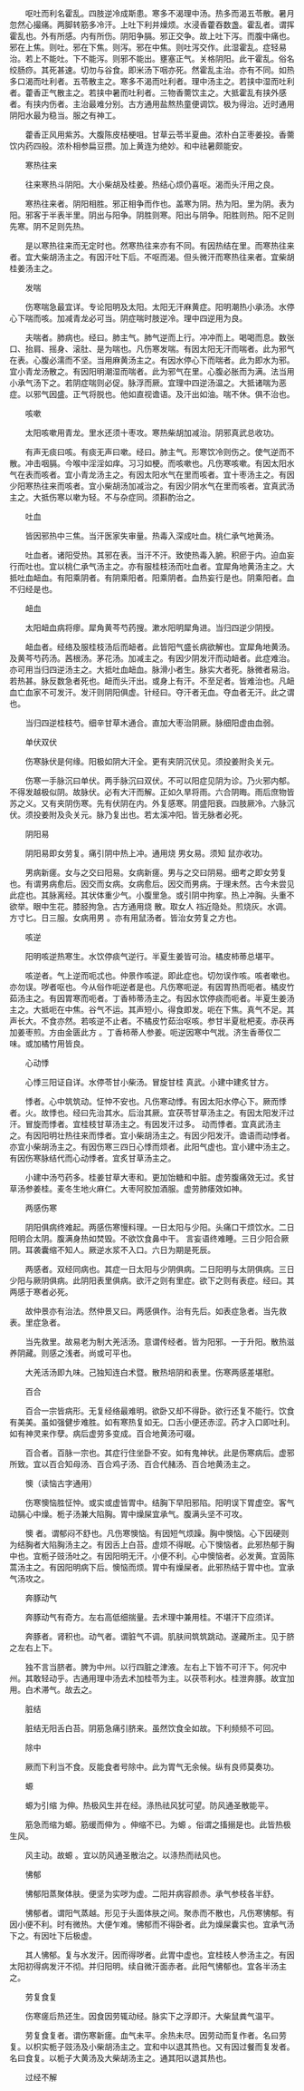 <!-- { "loadSidebar": true } -->
　　呕吐而利名霍乱。四肢逆冷成斯患。寒多不渴理中汤。热多而渴五苓散。暑月忽然心撮痛。两脚转筋多冷汗。上吐下利并燥烦。水浸香藿吞数盏。霍乱者。谓挥霍乱也。外有所感。内有所伤。阴阳争膈。邪正交争。故上吐下泻。而腹中痛也。邪在上焦。则吐。邪在下焦。则泻。邪在中焦。则吐泻交作。此湿霍乱。症轻易治。若上不能吐。下不能泻。则邪不能出。壅塞正气。关格阴阳。此干霍乱。俗名绞肠痧。其死甚速。切勿与谷食。即米汤下咽亦死。然霍乱主治。亦有不同。如热多口渴而吐利者。五苓散主之。寒多不渴而吐利者。理中汤主之。若挟中湿而吐利者。藿香正气散主之。若挟中暑而吐利者。三物香薷饮主之。大抵霍乱有挟外感者。有挟内伤者。主治最难分别。古方通用盐熬热童便调饮。极为得治。近时通用阴阳水最为稳当。服之有神工。

　　藿香正风用紫苏。大腹陈皮桔梗咀。甘草云苓半夏曲。浓朴白芷枣姜投。香薷饮内药四般。浓朴相参扁豆攒。加上黄连为绝妙。和中祛暑颇能安。

　　寒热往来

　　往来寒热斗阴阳。大小柴胡及桂姜。热结心烦仍喜呕。渴而头汗用之良。

　　寒热往来者。阴阳相胜。邪正相争而作也。盖寒为阴。热为阳。里为阴。表为阳。邪客于半表半里。阴出与阳争。阴胜则寒。阳出与阴争。阳胜则热。阳不足则先寒。阴不足则先热。

　　是以寒热往来而无定时也。然寒热往来亦有不同。有因热结在里。而寒热往来者。宜大柴胡汤主之。有因汗吐下后。不呕而渴。但头微汗而寒热往来者。宜柴胡桂姜汤主之。

　　发喘

　　伤寒喘急最宜详。专论阳明及太阳。太阳无汗麻黄症。阳明潮热小承汤。水停心下喘而咳。加减青龙必可当。阴症喘时肢逆冷。理中四逆用为良。

　　夫喘者。肺病也。经曰。肺主气。肺气逆而上行。冲冲而上。喝喝而息。数张口、抬肩、摇身、滚肚、是为喘也。凡伤寒发喘。有因太阳无汗而喘者。此为邪气在表。心腹必濡而不坚。当用麻黄汤主之。有因水停心下而喘者。此为即水为邪。宜小青龙汤散之。有因阳明潮湿而喘者。此为邪气在里。心腹必胀而为满。法当用小承气汤下之。若阴症喘则必促。脉浮而厥。宜理中四逆汤温之。大抵诸喘为恶症。以邪气因盛。正气将脱也。他如直视谵语。及汗出如油。喘不休。俱不治也。

　　咳嗽

　　太阳咳嗽用青龙。里水还须十枣攻。寒热柴胡加减治。阴邪真武总收功。

　　有声无痰曰咳。有痰无声曰嗽。经曰。肺主气。形寒饮冷则伤之。使气逆而不散。冲击咽膈。今喉中淫淫如痒。习习如梗。而咳嗽也。凡伤寒咳嗽。有因太阳水气在表而咳者。宜小青龙汤主之。有因太阳水气在里而咳者。宜十枣汤主之。有因少阳寒热往来而咳者。宜小柴胡汤加减治之。有因少阴水气在里而咳者。宜真武汤主之。大抵伤寒以嗽为轻。不与杂症同。须斟酌治之。

　　吐血

　　皆因邪热中三焦。当汗医家失审量。热毒入深成吐血。桃仁承气地黄汤。

　　吐血者。诸阳受热。其邪在表。当汗不汗。致使热毒入腑。积瘀于内。迫血妄行而吐也。宜以桃仁承气汤主之。亦有服桂枝汤而吐血者。宜犀角地黄汤主之。大抵吐血衄血。有阳乘阴者。有阴乘阳者。阳乘阴者。血热妄行是也。阴乘阳者。血不归经是也。

　　衄血

　　太阳衄血病将瘳。犀角黄芩芍药搜。漱水阳明犀角进。当归四逆少阴授。

　　衄血者。经络及服桂枝汤后而衄者。此皆阳气盛长病欲解也。宜犀角地黄汤。及黄芩芍药汤。茜根汤。茅花汤。加减主之。有因少阴发汗而动衄者。此症难治。亦可用当归四逆汤主之。大抵吐血衄血。脉滑小者生。脉实大者死。脉微者易治。若热甚。脉反数急者死也。衄而头汗出。或身上有汗。不至足者。皆难治也。凡衄血亡血家不可发汗。发汗则阴阳俱虚。针经曰。夺汗者无血。夺血者无汗。此之谓也。

　　当归四逆桂枝芍。细辛甘草木通合。直加大枣治阴厥。脉细阳虚由血弱。

　　单伏双伏

　　伤寒脉伏是何缘。阳极如阴大汗全。更有夹阴沉伏见。须投姜附灸关元。

　　伤寒一手脉沉曰单伏。两手脉沉曰双伏。不可以阳症见阴为诊。乃火邪内郁。不得发越极似阴。故脉伏。必有大汗而解。正如久旱将雨。六合阴晦。雨后庶物皆苏之义。又有夹阴伤寒。先有伏阴在内。外复感寒。阴盛阳衰。四肢厥冷。六脉沉伏。须投姜附及灸关元。脉乃复出也。若太溪冲阳。皆无脉者必死。

　　阴阳易

　　阴阳易即女劳复。痛引阴中热上冲。通用烧 男女易。须知 鼠亦收功。

　　男病新瘥。女与之交曰阳易。女病新瘥。男与之交曰阴易。细考之即女劳复也。有谓男病愈后。因交而女病。女病愈后。因交而男病。于理未然。古今未尝见此症也。其脉离经。其状体重少气。小腹里急。或引阴中拘挛。热上冲胸。头重不欲举。眼中生花。膝胫拘急。古方通用烧 散。取女人 裆近隐处。煎烧灰。水调。方寸匕。日三服。女病用男 。亦有用鼠汤者。皆治女劳复之方也。

　　咳逆

　　阳明咳逆热寒生。水饮停痰气逆行。半夏生姜皆可治。橘皮柿蒂总堪平。

　　咳逆者。气上逆而呃忒也。仲景作咳逆。即此症也。切勿误作咳。咳者嗽也。亦勿误。哕者呕也。今从俗作呃逆者是也。凡伤寒呃逆。有因胃热而呃者。橘皮竹茹汤主之。有因胃寒而呃者。丁香柿蒂汤主之。有因水饮停痰而呃者。半夏生姜汤主之。大抵呃在中焦。谷气不运。其声短小。得食即发。呃在下焦。真气不足。其声长大。不食亦然。若咳逆不止者。不橘皮竹茹治呕咳。参甘半夏枇杷麦。赤茯再加姜枣煎。方由金匮此方 。丁香柿蒂人参姜。呃逆因寒中气戕。济生香蒂仅二味。或加橘竹用皆良。

　　心动悸

　　心悸三阳证自详。水停苓甘小柴汤。冒旋甘桂 真武。小建中建炙甘方。

　　悸者。心中筑筑动。怔忡不安也。凡伤寒动悸。有因太阳水停心下。厥而悸者。火。故悸也。经曰先治其水。后治其厥。宜茯苓甘草汤主之。有因太阳发汗过汗。冒旋而悸者。宜桂枝甘草汤主之。有因发汗过多。 动而悸者。宜真武汤主之。有因阳明壮热往来而悸者。宜小柴胡汤主之。有因少阳发汗。谵语而动悸者。亦宜小柴胡汤主之。有因伤寒三四日心悸而烦者。此阳气虚也。宜小建中汤主之。有因伤寒脉结代而心动悸者。宜炙甘草汤主之。

　　小建中汤芍药多。桂姜甘草大枣和。更加饴糖和中脏。虚劳腹痛效无过。炙甘草汤参姜桂。麦冬生地火麻仁。大枣阿胶加酒服。虚劳肺痿效如神。

　　两感伤寒

　　阴阳俱病终难起。两感伤寒慢料理。一日太阳与少阳。头痛口干烦饮水。二日阳明合太阴。腹满身热如焚毁。不欲饮食鼻中干。 言妄语终难睡。三日少阳合厥阴。耳袭囊缩不知人。厥逆水浆不入口。六日为期是死辰。

　　两感者。双经同病也。其症一日太阳与少阴俱病。二日阳明与太阴俱病。三日少阳与厥阴俱病。此阴阳表里俱病。欲汗之则有里症。欲下之则有表症。经曰。其两感于寒者必死。

　　故仲景亦有治法。然仲景又曰。两感俱作。治有先后。如表症急者。当先救表。里症急者。

　　当先救里。故易老为制大羌活汤。意谓传经者。皆为阳邪。一于升阳。散热滋养阴藏。则感之浅者。尚或可平也。

　　大羌活汤即九味。己独知连白术暨。散热培阴和表里。伤寒两感差堪慰。

　　百合

　　百合一宗皆病形。无复经络最难明。欲卧又却不得卧。欲行还复不能行。饮食有美美。虽如强健步难胜。如有寒热复如无。口舌小便还赤涩。药才入口即吐利。如有神灵来作孽。病后虚劳多变成。百合地黄汤可啜。

　　百合者。百脉一宗也。其症行住坐卧不安。如有鬼神状。此是伤寒病后。虚邪所致。宜以百合知母汤、百合鸡子汤、百合代赭汤、百合地黄汤主之。

　　懊（读恼古字通用）

　　伤寒懊恼胜怔忡。或实或虚皆胃中。结胸下早阳邪陷。阳明误下胃虚空。客气动膈心中燥。栀子汤兼大陷胸。胃中燥屎宜承气。腹满头坚不可攻。

　　懊 者。谓郁闷不舒也。凡伤寒懊恼。有因短气烦躁。胸中懊恼。心下因硬则为结胸者大陷胸汤主之。有因舌上白苔。虚烦不得眠。心下懊恼者。此邪热郁于胸中也。宜栀子豉汤吐之。有因阳明无汗。小便不利。心中懊恼者。必发黄。宜茵陈蒿汤主之。有因阳明病下后。懊恼而烦。胃中有燥屎者。此邪热结于胃中也。宜承气汤攻之。

　　奔豚动气

　　奔豚动气有奇方。左右高低细揣量。去术理中兼用桂。不堪汗下应须详。

　　奔豚者。肾积也。动气者。谓脏气不调。肌肤间筑筑跳动。遂藏所主。见于脐之左右上下。

　　独不言当脐者。脾为中州。以行四脏之津液。左右上下皆不可汗下。何况中州。其敢轻动乎。古通用理中汤去术加桂苓为主。以茯苓利水。桂泄奔豚。故宜加用。白术滞气。故去之。

　　脏结

　　脏结无阳舌白苔。阴筋急痛引脐来。虽然饮食全如故。下利频频不可回。

　　除中

　　厥而下利当不食。反能食者号除中。此为胃气无余候。纵有良师莫奏功。

　　螈

　　螈为引缩 为伸。热极风生并在经。涤热祛风犹可望。防风通圣散能平。

　　筋急而缩为螈。筋缓而伸为 。伸缩不已。为螈 。俗谓之搐搦是也。此皆热极生风。

　　风主动。故螈 。宜以防风通圣散治之。以涤热而祛风也。

　　怫郁

　　怫郁阳蒸聚体肤。便坚为实哕为虚。二阳并病容颜赤。承气参枝各半舒。

　　怫郁者。谓阳气蒸越。形见于头面体肤之间。聚赤而不散也，凡伤寒怫郁。有因小便不利。时有微热。大便乍难。怫郁而不得卧者。此为燥屎囊实也。宜承气汤下之。有因吐下后极虚。

　　其人怫郁。复与水发汗。因而得哕者。此胃中虚也。宜桂枝人参汤主之。有因太阳初得病发汗不彻。并归阳明。续自微汗面赤者。此阳气怫郁也。宜各半汤主之。

　　劳复食复

　　伤寒瘥后热还生。因食因劳辄动经。脉实下之浮即汗。大柴鼠粪气温平。

　　劳复食复者。谓伤寒新瘥。血气未平。余热未尽。因劳动而复作者。名曰劳复。以枳实栀子豉汤及小柴胡汤主之。宜和中以退其热也。又有因过餐而复发者。名曰食复。以栀子大黄汤及大柴胡汤主之。通其阳以退其热也。

　　过经不解

